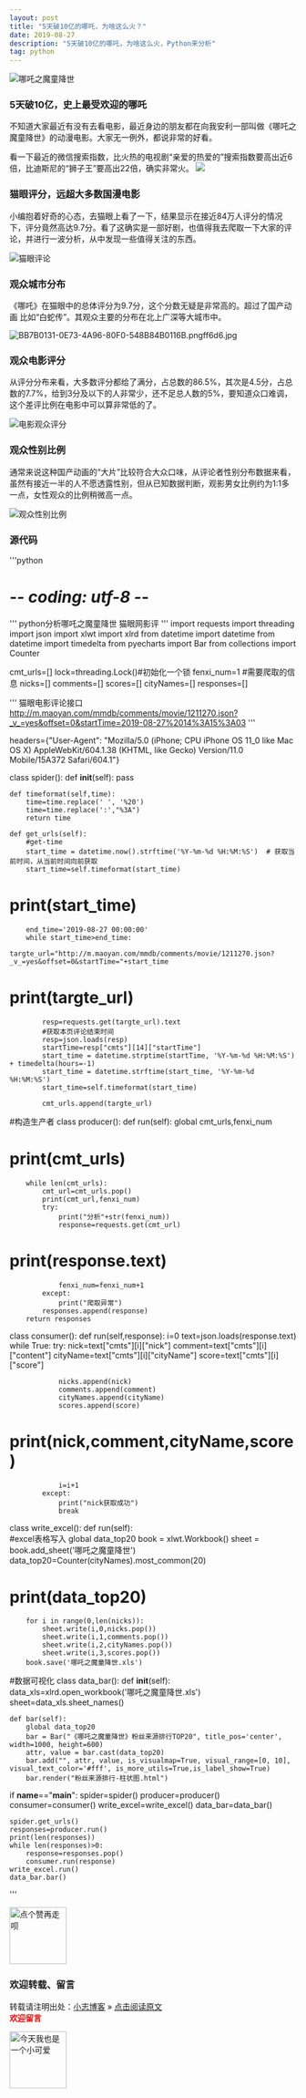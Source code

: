 ```yaml
---
layout: post
title: "5天破10亿的哪吒，为啥这么火？"
date: 2019-08-27
description: "5天破10亿的哪吒，为啥这么火，Python来分析"
tag: python
---
```


![哪吒之魔童降世](https://mmbiz.qpic.cn/mmbiz_png/qX7rSBgoEp1uiaM63z8VcdMIHibWx7lNWrwfNQ35l9zAhnmmE9icCJMmKH7wVUro6oR4vONSRLtBHj7Bra0aicy1kw/640?wx_fmt=png&tp=webp&wxfrom=5&wx_lazy=1&wx_co=1)

### 5天破10亿，史上最受欢迎的哪吒

不知道大家最近有没有去看电影，最近身边的朋友都在向我安利一部叫做《哪吒之魔童降世》的动漫电影。大家无一例外，都说非常的好看。

看一下最近的微信搜索指数，比火热的电视剧“亲爱的热爱的”搜索指数要高出近6倍，比迪斯尼的“狮子王”要高出22倍，确实非常火。
![](https://mmbiz.qpic.cn/mmbiz_jpg/qX7rSBgoEp1uiaM63z8VcdMIHibWx7lNWrglt5jsv2ib7FYqZq7ibOvasTHc6cuO7yAkcOMvbJN8LPC6DWnrt5Wibyg/640?wx_fmt=jpeg&tp=webp&wxfrom=5&wx_lazy=1&wx_co=1)

### 猫眼评分，远超大多数国漫电影

小编抱着好奇的心态，去猫眼上看了一下，结果显示在接近84万人评分的情况下，评分竟然高达9.7分。看了这确实是一部好剧，也值得我去爬取一下大家的评论，并进行一波分析，从中发现一些值得关注的东西。

![猫眼评论](https://mmbiz.qpic.cn/mmbiz_png/qX7rSBgoEp1uiaM63z8VcdMIHibWx7lNWr5VA2qzL77cQ9PVqyuW1lFCxcmxwvA84DxOLYHfybFMhFHlJW31O1cw/640?wx_fmt=png&tp=webp&wxfrom=5&wx_lazy=1&wx_co=1)

### 观众城市分布
《哪吒》在猫眼中的总体评分为9.7分，这个分数无疑是非常高的。超过了国产动画 比如“白蛇传”。其观众主要的分布在北上广深等大城市中。

![BB7B0131-0E73-4A96-80F0-548B84B0116B.pngff6d6.jpg](https://miao.su/images/2019/09/16/BB7B0131-0E73-4A96-80F0-548B84B0116B.pngff6d6.jpg)

### 观众电影评分

从评分分布来看，大多数评分都给了满分，占总数的86.5%，其次是4.5分，占总数的7.7%，给到3分及以下的人非常少，还不足总人数的5%，要知道众口难调，这个差评比例在电影中可以算非常低的了。

![电影观众评分](https://mmbiz.qpic.cn/mmbiz_png/qX7rSBgoEp2ZrTQjAaeCSoRvrdWoMbDV9hUFFHqY8jkibEQR2V9FbXibVN0U2aI2VW0FkXLpynk0EfiavF2c8rmDg/640?wx_fmt=png&tp=webp&wxfrom=5&wx_lazy=1&wx_co=1)

### 观众性别比例

通常来说这种国产动画的“大片”比较符合大众口味，从评论者性别分布数据来看，虽然有接近一半的人不愿透露性别，但从已知数据判断，观影男女比例约为1:1多一点，女性观众的比例稍微高一点。

![观众性别比例](https://mmbiz.qpic.cn/mmbiz_png/qX7rSBgoEp2ZrTQjAaeCSoRvrdWoMbDVqxUuVtl9pmDMz77SKlDQfxguy10gyVXzItyFxTdK89ibfPB6zKYFiaGw/640?wx_fmt=png&tp=webp&wxfrom=5&wx_lazy=1&wx_co=1)

### 源代码

'''python

# -*- coding: utf-8 -*-
'''
python分析哪吒之魔童降世
猫眼网影评
'''
import requests
import threading
import json
import xlwt
import xlrd
from datetime import datetime
from datetime import timedelta
from pyecharts import Bar
from collections import Counter


cmt_urls=[]
lock=threading.Lock()#初始化一个锁
fenxi_num=1
#需要爬取的信息
nicks=[]
comments=[]
scores=[]
cityNames=[]
responses=[]

'''
猫眼电影评论接口
http://m.maoyan.com/mmdb/comments/movie/1211270.json?_v_=yes&offset=0&startTime=2019-08-27%2014%3A15%3A03
'''

headers={"User-Agent": "Mozilla/5.0 (iPhone; CPU iPhone OS 11_0 like Mac OS X) AppleWebKit/604.1.38 (KHTML, like Gecko) Version/11.0 Mobile/15A372 Safari/604.1"}

class spider():
    def __init__(self):
        pass

    def timeformat(self,time):
        time=time.replace(' ', '%20')
        time=time.replace(':',"%3A")
        return time

    def get_urls(self):
        #get-time
        start_time = datetime.now().strftime('%Y-%m-%d %H:%M:%S')  # 获取当前时间，从当前时间向前获取
        start_time=self.timeformat(start_time)
#        print(start_time)
        end_time='2019-08-27 00:00:00'
        while start_time>end_time:
            targte_url="http://m.maoyan.com/mmdb/comments/movie/1211270.json?_v_=yes&offset=0&startTime="+start_time
#            print(targte_url)
            resp=requests.get(targte_url).text
            #获取本页评论结束时间
            resp=json.loads(resp)
            startTime=resp["cmts"][14]["startTime"]
            start_time = datetime.strptime(startTime, '%Y-%m-%d %H:%M:%S') + timedelta(hours=-1)
            start_time = datetime.strftime(start_time, '%Y-%m-%d %H:%M:%S')
            start_time=self.timeformat(start_time)

            cmt_urls.append(targte_url)

#构造生产者
class producer():
    def run(self):
        global cmt_urls,fenxi_num
#        print(cmt_urls)
        while len(cmt_urls):
            cmt_url=cmt_urls.pop()
            print(cmt_url,fenxi_num)
            try:
                print("分析"+str(fenxi_num))
                response=requests.get(cmt_url)
#                print(response.text)
                fenxi_num=fenxi_num+1
            except:
                print("爬取异常")
            responses.append(response)
        return responses

class consumer():
    def run(self,response):
        i=0
        text=json.loads(response.text)        
        while True:
            try:
                nick=text["cmts"][i]["nick"]
                comment=text["cmts"][i]["content"]
                cityName=text["cmts"][i]["cityName"]
                score=text["cmts"][i]["score"]

                nicks.append(nick)
                comments.append(comment)
                cityNames.append(cityName)
                scores.append(score)
#                print(nick,comment,cityName,score)
                i=i+1
            except:
                print("nick获取成功")
                break

class write_excel():
    def run(self):      
        #excel表格写入
        global data_top20
        book = xlwt.Workbook()
        sheet = book.add_sheet('哪吒之魔童降世')
        data_top20=Counter(cityNames).most_common(20)
#        print(data_top20)
        for i in range(0,len(nicks)):
            sheet.write(i,0,nicks.pop())
            sheet.write(i,1,comments.pop())
            sheet.write(i,2,cityNames.pop())
            sheet.write(i,3,scores.pop())
        book.save('哪吒之魔童降世.xls')


#数据可视化
class data_bar():
    def __init__(self):
        data_xls=xlrd.open_workbook('哪吒之魔童降世.xls')
        sheet=data_xls.sheet_names()


    def bar(self):
        global data_top20
        bar = Bar("《哪吒之魔童降世》粉丝来源排行TOP20", title_pos='center', width=1000, height=600)
        attr, value = bar.cast(data_top20)
        bar.add("", attr, value, is_visualmap=True, visual_range=[0, 10], visual_text_color='#fff', is_more_utils=True,is_label_show=True)
        bar.render("粉丝来源排行-柱状图.html")



if __name__=="__main__":
    spider=spider()
    producer=producer()
    consumer=consumer()
    write_excel=write_excel()
    data_bar=data_bar()

    spider.get_urls()
    responses=producer.run()
    print(len(responses))
    while len(responses)>0:
        response=responses.pop()
        consumer.run(response)
    write_excel.run()
    data_bar.bar()

'''

<img src="https://miao.su/images/2019/08/09/9150e4e5gy1g0sab5n1uej2043037weba662a.jpg" height="100" alt="点个赞再走呗">

### 欢迎转载、留言

转载请注明出处：[小志博客](http://xiaozhi-chen.github.io) » [点击阅读原文](http://pengjuchen.tk/2019/5天破10亿的哪吒，为啥这么火？/)  
<font face="黑体" color="red">**欢迎留言**</font>

<img src="https://miao.su/images/2019/08/09/6af89bc8gw1f8qnullt9ij20140140sibd843.jpg" height="100" alt="今天我也是一个小可爱">
